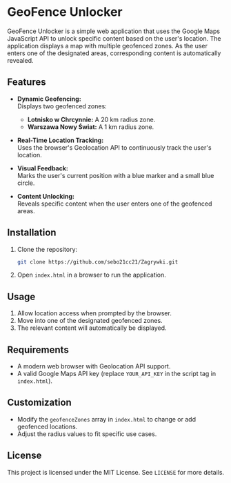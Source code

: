 # GeoFence Unlocker

GeoFence Unlocker is a simple web application that uses the Google Maps JavaScript API to unlock specific content based on the user's location. The application displays a map with multiple geofenced zones. As the user enters one of the designated areas, corresponding content is automatically revealed.

## Features

- **Dynamic Geofencing:**  
  Displays two geofenced zones:
  - **Lotnisko w Chrcynnie:** A 20 km radius zone.
  - **Warszawa Nowy Świat:** A 1 km radius zone.

- **Real-Time Location Tracking:**  
  Uses the browser's Geolocation API to continuously track the user's location.

- **Visual Feedback:**  
  Marks the user's current position with a blue marker and a small blue circle.

- **Content Unlocking:**  
  Reveals specific content when the user enters one of the geofenced areas.

## Installation

1. Clone the repository:

   ```bash
   git clone https://github.com/sebo21cc21/Zagrywki.git
   ```

2. Open `index.html` in a browser to run the application.

## Usage

1. Allow location access when prompted by the browser.
2. Move into one of the designated geofenced zones.
3. The relevant content will automatically be displayed.

## Requirements

- A modern web browser with Geolocation API support.
- A valid Google Maps API key (replace `YOUR_API_KEY` in the script tag in `index.html`).

## Customization

- Modify the `geofenceZones` array in `index.html` to change or add geofenced locations.
- Adjust the radius values to fit specific use cases.

## License

This project is licensed under the MIT License. See `LICENSE` for more details.
